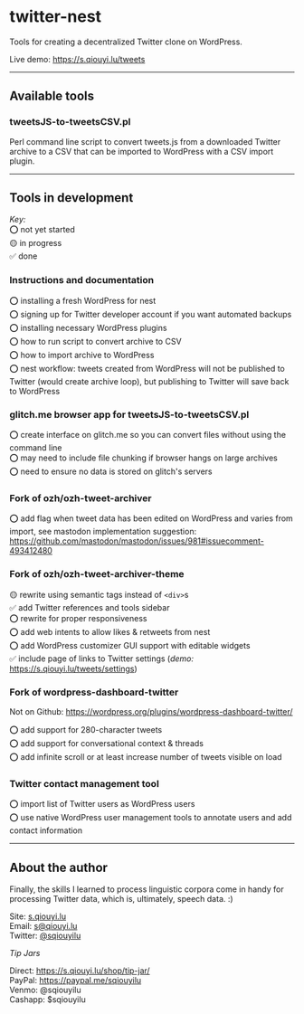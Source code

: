 # twitter-nest
Tools for creating a decentralized Twitter clone on WordPress.

Live demo: https://s.qiouyi.lu/tweets

----

## Available tools

### tweetsJS-to-tweetsCSV.pl

Perl command line script to convert tweets.js from a downloaded Twitter archive to a CSV that can be imported to WordPress with a CSV import plugin.

----

## Tools in development

*Key:*<br />
⭕️ not yet started<br />
🟡 in progress<br />
✅ done<br />

### Instructions and documentation

⭕️ installing a fresh WordPress for nest<br />
⭕️ signing up for Twitter developer account if you want automated backups<br />
⭕️ installing necessary WordPress plugins<br />
⭕️ how to run script to convert archive to CSV<br />
⭕️ how to import archive to WordPress<br />
⭕️ nest workflow: tweets created from WordPress will not be published to Twitter (would create archive loop), but publishing to Twitter will save back to WordPress

### glitch.me browser app for tweetsJS-to-tweetsCSV.pl

⭕️ create interface on glitch.me so you can convert files without using the command line<br />
⭕️ may need to include file chunking if browser hangs on large archives<br />
⭕️ need to ensure no data is stored on glitch's servers<br />

### Fork of ozh/ozh-tweet-archiver

⭕️ add flag when tweet data has been edited on WordPress and varies from import, see mastodon implementation suggestion: https://github.com/mastodon/mastodon/issues/981#issuecomment-493412480

### Fork of ozh/ozh-tweet-archiver-theme

🟡 rewrite using semantic tags instead of `<div>`s<br />
✅ add Twitter references and tools sidebar<br />
⭕️ rewrite for proper responsiveness<br />
⭕️ add web intents to allow likes & retweets from nest<br />
⭕️ add WordPress customizer GUI support with editable widgets<br />
✅ include page of links to Twitter settings (*demo:* https://s.qiouyi.lu/tweets/settings)

### Fork of wordpress-dashboard-twitter

Not on Github: https://wordpress.org/plugins/wordpress-dashboard-twitter/

⭕️ add support for 280-character tweets<br />
⭕️ add support for conversational context & threads<br />
⭕️ add infinite scroll or at least increase number of tweets visible on load

### Twitter contact management tool

⭕️ import list of Twitter users as WordPress users<br />
⭕️ use native WordPress user management tools to annotate users and add contact information

----

## About the author

Finally, the skills I learned to process linguistic corpora come in handy for processing Twitter data, which is, ultimately, speech data. :)

Site: <a href="https://s.qiouyi.lu/" target="_new">s.qiouyi.lu</a><br />
Email: <a href="mailto:s@qiouyi.lu">s@qiouyi.lu</a><br />
Twitter: <a href="https://twitter.com/sqiouyilu" target="_new">@sqiouyilu</a>

*Tip Jars*

Direct: https://s.qiouyi.lu/shop/tip-jar/<br />
PayPal: https://paypal.me/sqiouyilu<br />
Venmo: @sqiouyilu<br />
Cashapp: $sqiouyilu
